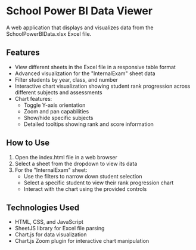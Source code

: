 # School Power BI Data Viewer

A web application that displays and visualizes data from the SchoolPowerBIData.xlsx Excel file.

## Features

- View different sheets in the Excel file in a responsive table format
- Advanced visualization for the "InternalExam" sheet data
- Filter students by year, class, and number
- Interactive chart visualization showing student rank progression across different subjects and assessments
- Chart features:
  - Toggle Y-axis orientation
  - Zoom and pan capabilities
  - Show/hide specific subjects
  - Detailed tooltips showing rank and score information

## How to Use

1. Open the index.html file in a web browser
2. Select a sheet from the dropdown to view its data
3. For the "InternalExam" sheet:
   - Use the filters to narrow down student selection
   - Select a specific student to view their rank progression chart
   - Interact with the chart using the provided controls

## Technologies Used

- HTML, CSS, and JavaScript
- SheetJS library for Excel file parsing
- Chart.js for data visualization
- Chart.js Zoom plugin for interactive chart manipulation